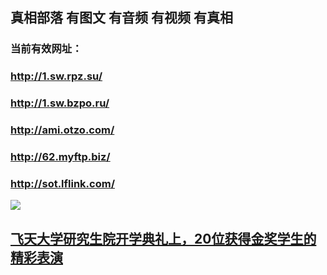 ## 真相部落  有图文 有音频 有视频 有真相<br>
### 当前有效网址：<br>
### http://1.sw.rpz.su/<br>
### http://1.sw.bzpo.ru/<br>
### http://ami.otzo.com/<br>
### http://62.myftp.biz/<br>
### http://sot.lflink.com/<br>

<a href="http://sot.lflink.com/zx/" target="_blank"><img src="http://sot.lflink.com/pic/2016/11/p7829911a215010452.jpg">

                                   
</a>

## [飞天大学研究生院开学典礼上，20位获得金奖学生的精彩表演](http://sot.lflink.com/zx/)
